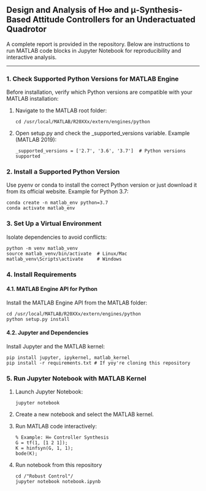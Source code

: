 ## Design and Analysis of H∞ and μ-Synthesis-Based Attitude Controllers for an Underactuated Quadrotor

A complete report is provided in the repository. Below are instructions to run MATLAB code blocks in Jupyter Notebook for reproducibility and interactive analysis.

---

### 1. Check Supported Python Versions for MATLAB Engine
Before installation, verify which Python versions are compatible with your MATLAB installation:

1. Navigate to the MATLAB root folder:
   ```
   cd /usr/local/MATLAB/R20XXx/extern/engines/python
   ```
2. Open setup.py and check the _supported_versions variable. Example (MATLAB 2019):
    ```
    _supported_versions = ['2.7', '3.6', '3.7']  # Python versions supported
    ```
### 2. Install a Supported Python Version
Use pyenv or conda to install the correct Python version or just download it from its official website. Example for Python 3.7:
  ```
  conda create -n matlab_env python=3.7
  conda activate matlab_env
  ```
### 3. Set Up a Virtual Environment
Isolate dependencies to avoid conflicts:
  ```
  python -m venv matlab_venv
  source matlab_venv/bin/activate  # Linux/Mac
  matlab_venv\Scripts\activate     # Windows
  ```
### 4. Install Requirements
#### 4.1. MATLAB Engine API for Python
Install the MATLAB Engine API from the MATLAB folder:
  ```
  cd /usr/local/MATLAB/R20XXx/extern/engines/python
  python setup.py install
  ```
#### 4.2. Jupyter and Dependencies
Install Jupyter and the MATLAB kernel:
  ```
  pip install jupyter, ipykernel, matlab_kernel
  pip install -r requirements.txt # If yoy're cloning this repository
  ```
### 5. Run Jupyter Notebook with MATLAB Kernel
1. Launch Jupyter Notebook:
   ```
   jupyter notebook
   ```
2. Create a new notebook and select the MATLAB kernel.

3. Run MATLAB code interactively:
   ```
   % Example: H∞ Controller Synthesis
   G = tf(1, [1 2 1]);
   K = hinfsyn(G, 1, 1);
   bode(K);
   ```
   
4. Run notebook from this repository
   ```
   cd /"Robust Control"/
   jupyter notebook notebook.ipynb
   ```
